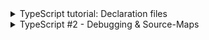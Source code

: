 <details>
           <summary>
                  TypeScript tutorial: Declaration files
           </summary>
            <a href="https://www.youtube.com/watch?v=GVUPOvCRmSY&ab_channel=truejs">
https://www.youtube.com/watch?v=GVUPOvCRmSY&ab_channel=truejs
           </a>
</details>
<details>
           <summary>
TypeScript #2 - Debugging & Source-Maps
           </summary>
            <a href="https://www.youtube.com/watch?v=4oQutHz96is&ab_channel=BracketsAcademy">
https://www.youtube.com/watch?v=4oQutHz96is&ab_channel=BracketsAcademy
           </a>
</details>

